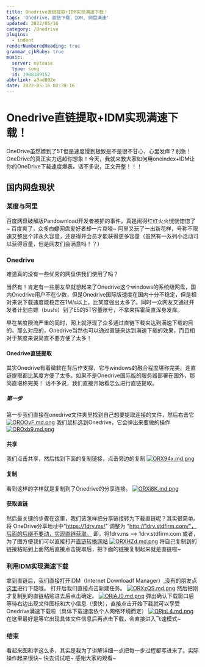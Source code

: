 ```yaml
---
title: Onedrive直链提取+IDM实现满速下载！
tags: 'Onedrive，直链下载，IDM, 网盘满速'
updated: 2022/05/16
category: /Onedrive
plugins:
  - indent
renderNumberedHeading: true
grammar_cjkRuby: true
music:
  server: netease
  type: song
  id: 1908189152
abbrlink: a3ad802e
date: 2022-05-16 02:39:16
---
```


# Onedrive直链提取+IDM实现满速下载！
OneDrive虽然嫖到了5T但是速度慢到极致是不是很不甘心，心里发痒？别急！OneDrive的真正实力远超你想象！今天，我就来教大家如何用oneindex+IDM让你的OneDrive下载速度爆表。话不多说，正文开整！！！
## 国内网盘现状
### 某度与阿里
百度网盘破解版Pandownload开发者被抓的事件，真是闹得红红火火恍恍惚惚了~ 百度爽了，众多~~白嫖~~网盘爱好者却一片哀嚎~ 阿里又玩了一出新花样，号称不限速又整出个非永久容量，还是得开会员才能获得更多容量（虽然有一系列小活动可以获得容量，但是网友们会满意吗！？）
### Onedrive
难道真的没有一些优秀的网盘供我们使用了吗？

当然有！肯定有一些朋友早就想起来了Onedrive这个windows的系统级网盘，国内Onedrive用户不在少数，但是Onedrive国际版速度在国内十分不稳定，但是相对来说下载速度能稳定在1M/s以上，比某度强出太多了。同时一众网友又通过开发者计划白嫖（bushi）到了E5的5T容量账号，不拿来挥霍简直浑身发痒。

早在某度限流严重的同时，网上就浮现了众多通过直链下载来达到满速下载的目的。那么对应的，Onedrive当然也可以通过直链来达到满速下载的效果，而且相对于某度来说简直不要方便了太多！
#### Onedrive直链提取
其实Onedrive有着微软在背后作支撑，它与windows的融合程度堪称完美。连直链提取都比某度方便了太多。如果不是Onedrive国际版的服务器部署在国外，那简直堪称完美！
话不多说，我们直接开始看怎么进行直链提取。

##### 第一步
第一步我们直接在onedrive文件夹里找到自己想要提取连接的文件，然后右击它
[![OROOvF.md.png](https://s1.ax1x.com/2022/05/16/OROOvF.md.png)](https://imgtu.com/i/OROOvF)
我们鼠标选到Onedrive，它会弹出来要做的操作
[![OROxb9.md.png](https://s1.ax1x.com/2022/05/16/OROxb9.md.png)](https://imgtu.com/i/OROxb9)
#### 共享
我们点击共享，然后找到下面的复制链接，点击旁边的复制
[![ORX94x.md.png](https://s1.ax1x.com/2022/05/16/ORX94x.md.png)](https://imgtu.com/i/ORX94x)
#### 复制
看到这样的字样就是复制到了Onedrive的分享连接。
[![ORXi8K.md.png](https://s1.ax1x.com/2022/05/16/ORXi8K.md.png)](https://imgtu.com/i/ORXi8K)
#### 获取直链
然后最关键的步骤在这里，我们该怎样把分享链接转为下载直链呢？其实很简单。
将 OneDrive分享地址中"https://1drv.ms/" 调整为 "http://1drv.stdfirm.com/"，后面的后缀不要动，实现直链获取。
即，将1drv.ms --> 1drv.stdfirm.com
或者，为了图方便我们可以直接打开[直链转换网站](http://1drv.stdfirm.com/)
[![ORXHZd.md.png](https://s1.ax1x.com/2022/05/16/ORXHZd.md.png)](https://imgtu.com/i/ORXHZd)
将自己复制到的链接粘贴到上面然后直接点击提取后，把下面的链接复制起来就是直链啦~
### 利用IDM实现满速下载
拿到直链后，我们直接打开IDM（Internet Downloadf Manager）,没有的朋友点[这里](https://nxingcloud.co/api/raw/?path=/IDM%20-6.38.7.2%20%20%E4%B8%AD%E6%96%87%E7%BB%BF%E8%89%B2%E7%89%B9%E5%88%AB%E7%89%88.rar)进行下载哦。
打开后我们直接点击新建任务。
[![ORXzQS.md.png](https://s1.ax1x.com/2022/05/16/ORXzQS.md.png)](https://imgtu.com/i/ORXzQS)
然后把刚才复制到的直链粘贴进去后点击确定。
[![ORjAJ0.md.png](https://s1.ax1x.com/2022/05/16/ORjAJ0.md.png)](https://imgtu.com/i/ORjAJ0)
弹出确认下载窗口后等待右边出现文件图标和大小信息（很快），直接点击开始下载就可以享受Onedrive满速下载啦（具体下载速度依个人网络环境而定）
[![ORjnL4.md.png](https://s1.ax1x.com/2022/05/16/ORjnL4.md.png)](https://imgtu.com/i/ORjnL4)
在这里最好是等它出现具体文件信息后再点击下载，会直接进入飞速模式~

### 结束
看起来图和字这么多，其实是我为了讲解详细一点把每一步过程都写进来了。实际操作起来很快~ 快去试试吧~ 感谢大家的观看~